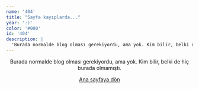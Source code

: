 ```yaml
---
name: '404'
title: "Sayfa kayıplarda..."
year: ':)'
color: '#000'
id: '404'
description: |
  'Burada normalde blog olması gerekiyordu, ama yok. Kim bilir, belki de hiç burada olmamıştı.'
---
```

<div style='text-align:center'>

Burada normalde blog olması gerekiyordu, ama yok. Kim bilir, belki de hiç burada olmamıştı.

[Ana sayfaya dön]

[Ana sayfaya dön]:/

</div>